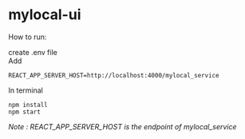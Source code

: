# mylocal-ui

How to run:

create .env file\
Add

    REACT_APP_SERVER_HOST=http://localhost:4000/mylocal_service
In terminal

    npm install
    npm start


*Note : REACT_APP_SERVER_HOST is the endpoint of mylocal_service*